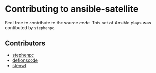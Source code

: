 # Contributing to ansible-satellite

Feel free to contribute to the source code. This set of Ansible plays was contibuted by `stephenpc`.

Contributors
---

- [stephenpc](https://github.com/stephenpc)
- [defionscode](https://github.com/defionscode)
- [stenwt](https://github.com/stenwt)
